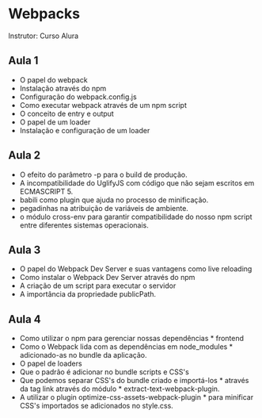 # Webpacks
Instrutor:
Curso Alura

## Aula 1
* O papel do webpack
* Instalação através do npm
* Configuração do webpack.config.js
* Como executar webpack através de um npm script
* O conceito de entry e output
* O papel de um loader
* Instalação e configuração de um loader

## Aula 2
* O efeito do parâmetro -p para o build de produção.
* A incompatibilidade do UglifyJS com código que não sejam escritos em ECMASCRIPT 5.
* babili como plugin que ajuda no processo de minificação.
* pegadinhas na atribuição de variáveis de ambiente.
* o módulo cross-env para garantir compatibilidade do nosso npm script entre diferentes sistemas operacionais.

## Aula 3
* O papel do Webpack Dev Server e suas vantagens como live reloading
* Como instalar o Webpack Dev Server através do npm
* A criação de um script para executar o servidor
* A importância da propriedade publicPath.

## Aula 4
* Como utilizar o npm para gerenciar nossas dependências * frontend
* Como o Webpack lida com as dependências em node_modules * adicionado-as no bundle da aplicação.
* O papel de loaders
* Que o padrão é adicionar no bundle scripts e CSS's
* Que podemos separar CSS's do bundle criado e importá-los * através da tag link através do módulo * extract-text-webpack-plugin.
* A utilizar o plugin optimize-css-assets-webpack-plugin * para minificar CSS's importados se adicionados no style.css.